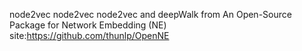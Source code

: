 node2vec
node2vec
node2vec and deepWalk from An Open-Source Package for Network Embedding (NE)
site:https://github.com/thunlp/OpenNE